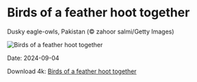 # Birds of a feather hoot together

Dusky eagle-owls, Pakistan (© zahoor salmi/Getty Images)

![Birds of a feather hoot together](https://bing.com/th?id=OHR.DuskyOwls_EN-US9845705930_UHD.jpg&rf=LaDigue_UHD.jpg&pid=hp&w=1024&h=576&rs=1&c=4)

Date: 2024-09-04

Download 4k: [Birds of a feather hoot together](https://bing.com/th?id=OHR.DuskyOwls_EN-US9845705930_UHD.jpg&rf=LaDigue_UHD.jpg&pid=hp&w=3840&h=2160&rs=1&c=4)

